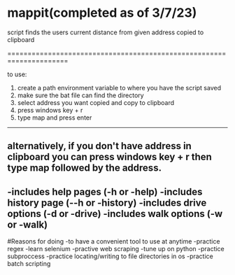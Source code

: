 # mappit(completed as of 3/7/23)
script finds the users current distance from given address copied to clipboard

=====================================================================

to use:
1. create a path environment variable to where you have the script saved
2. make sure the bat file can find the directory
3. select address you want copied and copy to clipboard
4. press windows key + r
5. type map and press enter
----------------------------------------------------------
alternatively, if you don't have address in clipboard you can press windows key + r then type map followed by the address.
----------------------------------------------------------
-includes help pages (-h or -help)
-includes history page (--h or -history)
-includes drive options (-d or -drive)
-includes walk options (-w or -walk)
----------------------------------------------------------
#Reasons for doing
-to have a convenient tool to use at anytime
-practice regex
-learn selenium
-practive web scraping
-tune up on python
-practice subproccess 
-practice locating/writing to file directories in os
-practice batch scripting

